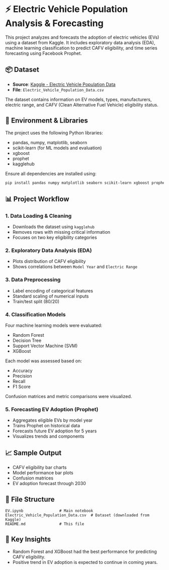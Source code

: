 
# ⚡ Electric Vehicle Population Analysis & Forecasting

This project analyzes and forecasts the adoption of electric vehicles (EVs) using a dataset from Kaggle. It includes exploratory data analysis (EDA), machine learning classification to predict CAFV eligibility, and time series forecasting using Facebook Prophet.

## 📦 Dataset

- **Source**: [Kaggle - Electric Vehicle Population Data](https://www.kaggle.com/datasets/ratikkakkar/electric-vehicle-population-data)
- **File**: `Electric_Vehicle_Population_Data.csv`

The dataset contains information on EV models, types, manufacturers, electric range, and CAFV (Clean Alternative Fuel Vehicle) eligibility status.

## 🧪 Environment & Libraries

The project uses the following Python libraries:

- pandas, numpy, matplotlib, seaborn
- scikit-learn (for ML models and evaluation)
- xgboost
- prophet
- kagglehub

Ensure all dependencies are installed using:

```bash
pip install pandas numpy matplotlib seaborn scikit-learn xgboost prophet kagglehub
```

## 📊 Project Workflow

### 1. Data Loading & Cleaning
- Downloads the dataset using `kagglehub`
- Removes rows with missing critical information
- Focuses on two key eligibility categories

### 2. Exploratory Data Analysis (EDA)
- Plots distribution of CAFV eligibility
- Shows correlations between `Model Year` and `Electric Range`

### 3. Data Preprocessing
- Label encoding of categorical features
- Standard scaling of numerical inputs
- Train/test split (80/20)

### 4. Classification Models
Four machine learning models were evaluated:

- Random Forest
- Decision Tree
- Support Vector Machine (SVM)
- XGBoost

Each model was assessed based on:
- Accuracy
- Precision
- Recall
- F1 Score

Confusion matrices and metric comparisons were visualized.

### 5. Forecasting EV Adoption (Prophet)
- Aggregates eligible EVs by model year
- Trains Prophet on historical data
- Forecasts future EV adoption for 5 years
- Visualizes trends and components

## 📈 Sample Output

- CAFV eligibility bar charts
- Model performance bar plots
- Confusion matrices
- EV adoption forecast through 2030

## 📁 File Structure

```
EV.ipynb                # Main notebook
Electric_Vehicle_Population_Data.csv  # Dataset (downloaded from Kaggle)
README.md               # This file
```

## 🧠 Key Insights

- Random Forest and XGBoost had the best performance for predicting CAFV eligibility.
- Positive trend in EV adoption is expected to continue in coming years.

